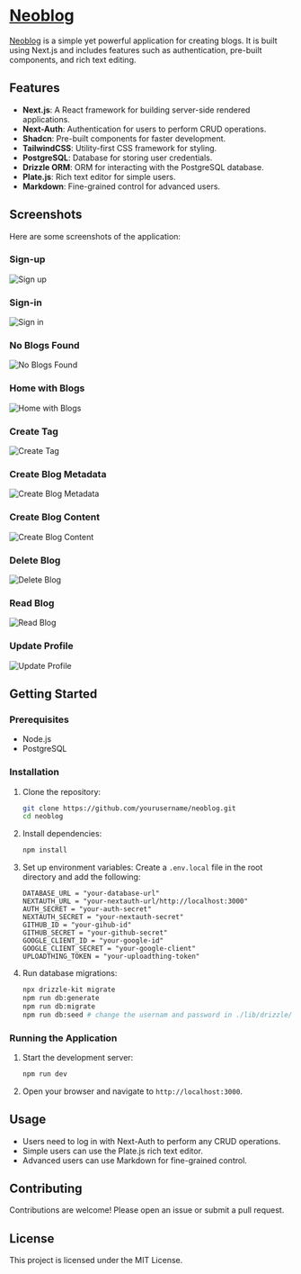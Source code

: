 # [Neoblog](https://neoblog.onrender.com)

[Neoblog](https://neoblog.onrender.com) is a simple yet powerful application for creating blogs. It is built using Next.js and includes features such as authentication, pre-built components, and rich text editing.

## Features

- **Next.js**: A React framework for building server-side rendered applications.
- **Next-Auth**: Authentication for users to perform CRUD operations.
- **Shadcn**: Pre-built components for faster development.
- **TailwindCSS**: Utility-first CSS framework for styling.
- **PostgreSQL**: Database for storing user credentials.
- **Drizzle ORM**: ORM for interacting with the PostgreSQL database.
- **Plate.js**: Rich text editor for simple users.
- **Markdown**: Fine-grained control for advanced users.

## Screenshots

Here are some screenshots of the application:

### Sign-up

![Sign up](./screenshots/sign-up.png)

### Sign-in

![Sign in](./screenshots/sign-in.png)

### No Blogs Found

![No Blogs Found](./screenshots/no-blogs-found.png)

### Home with Blogs

![Home with Blogs](./screenshots/home-with-blogs.png)

### Create Tag

![Create Tag](./screenshots/create-tag.png)

### Create Blog Metadata

![Create Blog Metadata](./screenshots/create-blog-metadata.png)

### Create Blog Content

![Create Blog Content](./screenshots/create-blog-content.png)

### Delete Blog

![Delete Blog](./screenshots/delete-blog.png)

### Read Blog

![Read Blog](./screenshots/read-blog.png)

### Update Profile

![Update Profile](./screenshots/update-profile.png)

## Getting Started

### Prerequisites

- Node.js
- PostgreSQL

### Installation

1. Clone the repository:

   ```bash
   git clone https://github.com/yourusername/neoblog.git
   cd neoblog
   ```

2. Install dependencies:

   ```bash
   npm install
   ```

3. Set up environment variables:
   Create a `.env.local` file in the root directory and add the following:

   ```env.local
   DATABASE_URL = "your-database-url"
   NEXTAUTH_URL = "your-nextauth-url/http://localhost:3000"
   AUTH_SECRET = "your-auth-secret"
   NEXTAUTH_SECRET = "your-nextauth-secret"
   GITHUB_ID = "your-gihub-id"
   GITHUB_SECRET = "your-github-secret"
   GOOGLE_CLIENT_ID = "your-google-id"
   GOOGLE_CLIENT_SECRET = "your-google-client"
   UPLOADTHING_TOKEN = "your-uploadthing-token"
   ```

4. Run database migrations:

   ```bash
   npx drizzle-kit migrate
   npm run db:generate
   npm run db:migrate
   npm run db:seed # change the usernam and password in ./lib/drizzle/sample/seeding.ts
   ```

### Running the Application

1. Start the development server:

   ```bash
   npm run dev
   ```

2. Open your browser and navigate to `http://localhost:3000`.

## Usage

- Users need to log in with Next-Auth to perform any CRUD operations.
- Simple users can use the Plate.js rich text editor.
- Advanced users can use Markdown for fine-grained control.

## Contributing

Contributions are welcome! Please open an issue or submit a pull request.

## License

This project is licensed under the MIT License.
